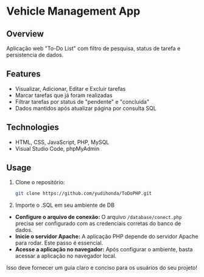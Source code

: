 # Vehicle Management App

## Overview
Aplicação web "To-Do List" com filtro de pesquisa, status de tarefa e persistencia de dados.

## Features
- Visualizar, Adicionar, Editar e Excluir tarefas
- Marcar tarefas que já foram realizadas 
- Filtrar tarefas por status de "pendente" e "concluida"
- Dados mantidos após atualizar página por consulta SQL

## Technologies
- HTML, CSS, JavaScript, PHP, MySQL
- Visual Studio Code, phpMyAdmin

## Usage
1. Clone o repositório:
   ```bash
   git clone https://github.com/yudihonda/ToDoPHP.git
   ```
2. Importe o .SQL em seu ambiente de DB
- **Configure o arquivo de conexão:** O arquivo `/database/conect.php` precisa ser configurado com as credenciais corretas do banco de dados.
- **Inicie o servidor Apache:** A aplicação PHP depende do servidor Apache para rodar. Este passo é essencial.
- **Acesse a aplicação no navegador:** Após configurar o ambiente, basta acessar a aplicação no navegador local.

Isso deve fornecer um guia claro e conciso para os usuários do seu projeto!


